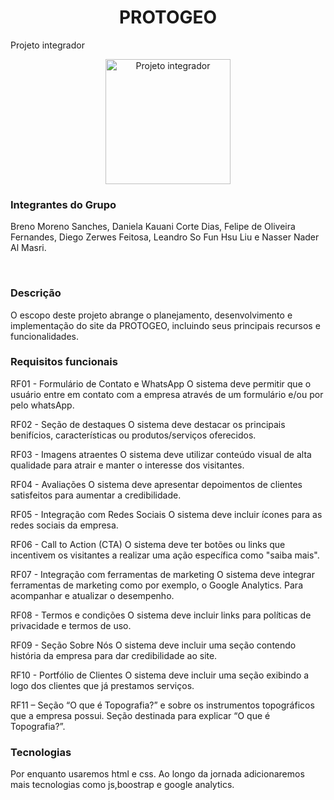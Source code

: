 
<h1 align="center"> PROTOGEO </h1>
Projeto integrador

<p align="center">

  <img href="\imagens\logo.png" alt=" Projeto integrador" src="" width="200" height="200">


</p>

<p align="center">
<h3> Integrantes do Grupo </h3>
Breno Moreno Sanches, Daniela Kauani Corte Dias, Felipe de Oliveira Fernandes, Diego Zerwes Feitosa, Leandro So Fun Hsu Liu e Nasser Nader Al Masri.
</p>

<br>


<p align="center">

<h3> Descrição </h3>
O escopo deste projeto abrange o planejamento, desenvolvimento e implementação do site da PROTOGEO, incluindo seus principais recursos e funcionalidades. 

</p>


<p align="center">

<h3> Requisitos funcionais </h3>

RF01 - Formulário de Contato e WhatsApp
O sistema deve permitir que o usuário entre em contato com a empresa através de um
formulário e/ou por pelo whatsApp.

RF02 - Seção de destaques
O sistema deve destacar os principais benifícios, características ou produtos/serviços oferecidos.

RF03 - Imagens atraentes
O sistema deve utilizar conteúdo visual de alta qualidade para atrair e manter o interesse dos visitantes.

RF04 - Avaliações
O sistema deve apresentar depoimentos de clientes satisfeitos para aumentar a credibilidade.

RF05 - Integração com Redes Sociais
O sistema deve incluir ícones para as redes sociais da empresa.

RF06 - Call to Action (CTA)
O sistema deve ter botões ou links que incentivem os visitantes a realizar uma ação
específica como "saiba mais".

RF07 - Integração com ferramentas de marketing
O sistema deve integrar ferramentas de marketing como por exemplo, o Google Analytics.
Para acompanhar e atualizar o desempenho.

RF08 - Termos e condições
O sistema deve incluir links para políticas de privacidade e termos de uso.

RF09 - Seção Sobre Nós
O sistema deve incluir uma seção contendo história da empresa para dar credibilidade ao
site.

RF10 - Portfólio de Clientes
O sistema deve incluir uma seção exibindo a logo dos clientes que já prestamos serviços.

RF11 – Seção “O que é Topografia?” e sobre os instrumentos topográficos que a empresa
possui. Seção destinada para explicar “O que é Topografia?”.
</p>


<p align="center">
<h3>Tecnologias</h3>

Por enquanto usaremos html e css. Ao longo da jornada adicionaremos mais tecnologias como js,boostrap e google analytics.
</p>

